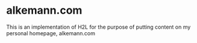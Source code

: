 # alkemann.com

This is an implementation of H2L for the purpose of putting content on my personal homepage, alkemann.com
